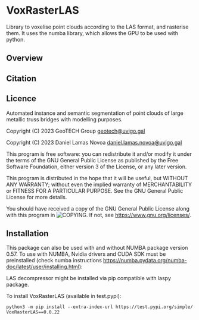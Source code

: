 # VoxRasterLAS
Library to voxelise point clouds according to the LAS format, and rasterise them. It uses the numba library, which allows the GPU to be used with python.

## Overview


## Citation


## Licence
Automated instance and semantic segmentation of point clouds of large metallic truss bridges with modelling purposes.

Copyright (C) 2023 GeoTECH Group <geotech@uvigo.gal>

Copyright (C) 2023 Daniel Lamas Novoa <daniel.lamas.novoa@uvigo.gal>

This program is free software: you can redistribute it and/or modify it under the terms of the GNU General Public License as published by the Free Software Foundation, either version 3 of the License, or any later version.

This program is distributed in the hope that it will be useful, but WITHOUT ANY WARRANTY; without even the implied warranty of MERCHANTABILITY or FITNESS FOR A PARTICULAR PURPOSE. See the GNU General Public License for more details.

You should have received a copy of the GNU General Public License along with this program in ![COPYING](https://github.com/GeoTechUVigo/VoxRasterLAS/blob/main/COPYING). If not, see <https://www.gnu.org/licenses/>.


## Installation
This package can also be used with and without NUMBA package version 0.57. To use with NUMBA, Nvidia drivers and CUDA SDK must be preinstalled (check numba instructions https://numba.pydata.org/numba-doc/latest/user/installing.html):

LAS decompressor might be installed via pip compatible with laspy package.

To install VoxRasterLAS (available in test.pypi):
```
python3 -m pip install --extra-index-url https://test.pypi.org/simple/ VoxRasterLAS==0.0.22
```